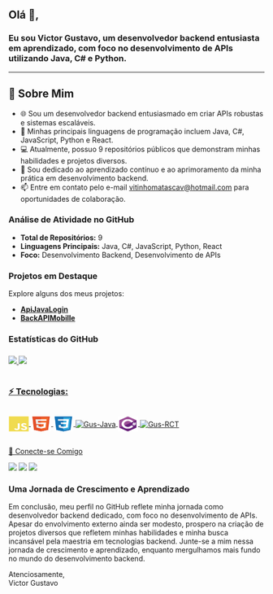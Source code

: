 ## Olá 👋,

### Eu sou Victor Gustavo, um desenvolvedor backend entusiasta em aprendizado, com foco no desenvolvimento de APIs utilizando Java, C# e Python.
-------

## 🧐 Sobre Mim

- 🌐 Sou um desenvolvedor backend entusiasmado em criar APIs robustas e sistemas escaláveis.  
- 🔧 Minhas principais linguagens de programação incluem Java, C#, JavaScript, Python e React.  
- 💻 Atualmente, possuo 9 repositórios públicos que demonstram minhas habilidades e projetos diversos.  
- 🚀 Sou dedicado ao aprendizado contínuo e ao aprimoramento da minha prática em desenvolvimento backend.  
- 📫 Entre em contato pelo e-mail [vitinhomatascav@hotmail.com](mailto:vitinhomatascav@hotmail.com) para oportunidades de colaboração.  

### Análise de Atividade no GitHub

- **Total de Repositórios:** 9  
- **Linguagens Principais:** Java, C#, JavaScript, Python, React
- **Foco:** Desenvolvimento Backend, Desenvolvimento de APIs

### Projetos em Destaque

Explore alguns dos meus projetos:  

- [**ApiJavaLogin**](https://github.com/Victor-Dev0/ApiJavaLogin)  
- [**BackAPIMobille**](https://github.com/Victor-Dev0/BackAPIMobille)

### Estatísticas do GitHub

### 
 <div>
  <a href="https://github.com/guustavo07">
  <img height="180em" src="https://github-readme-stats.vercel.app/api?username=Victor-Dev0&show_icons=true&theme=tokyonight&include_all_commits=true&count_private=true"/>
  <img height="180em" src="https://github-readme-stats.vercel.app/api/top-langs/?username=Victor-Dev0&layout=compact&langs_count=7&theme=tokyonight"/>
</div>
  
<br>

### ⚡ Tecnologias:
  <div style="display: inline_block"><br>
   <img align="center" alt="Gus-Js" height="30" width="40" src="https://raw.githubusercontent.com/devicons/devicon/master/icons/javascript/javascript-plain.svg">
  <img align="center" alt="Gus-HTML" height="30" width="40" src="https://raw.githubusercontent.com/devicons/devicon/master/icons/html5/html5-original.svg">
  <img align="center" alt="Gus-CSS" height="30" width="40" src="https://raw.githubusercontent.com/devicons/devicon/master/icons/css3/css3-original.svg">
  <img align="center" alt="Gus-Java" height="30" width="40" src="https://cdn.jsdelivr.net/gh/devicons/devicon/icons/java/java-original-wordmark.svg">
  <img align="center" alt="Gus-Csharp" height="30" width="40" src="https://raw.githubusercontent.com/devicons/devicon/master/icons/csharp/csharp-original.svg">
  <img align="center" alt="Gus-RCT" height="30" width="40" src="https://cdn.jsdelivr.net/gh/devicons/devicon/icons/react/react-original-wordmark.svg" />     
</div>
  
  ##

<p dir="auto">💬 Conecte-se Comigo<p>
  <div>

  <a href="https://www.instagram.com/vituu4" target="_blank"><img src="https://img.shields.io/badge/-Instagram-%23E4405F?style=for-the-badge&logo=instagram&logoColor=white" target="_blank"></a>
  <a href = "mailto:vitinhomatascav@hotmail.com"><img src="https://img.shields.io/badge/-Gmail-%23333?style=for-the-badge&logo=gmail&logoColor=white" target="_blank"></a>
  <a href="https://www.linkedin.com/in/victor-gustavo-700b8b144" target="_blank"><img src="https://img.shields.io/badge/-LinkedIn-%230077B5?style=for-the-badge&logo=linkedin&logoColor=white" target="_blank"></a>
      
  </div>

### Uma Jornada de Crescimento e Aprendizado

Em conclusão, meu perfil no GitHub reflete minha jornada como desenvolvedor backend dedicado, com foco no desenvolvimento de APIs. Apesar do envolvimento externo ainda ser modesto, prospero na criação de projetos diversos que refletem minhas habilidades e minha busca incansável pela maestria em tecnologias backend. Junte-se a mim nessa jornada de crescimento e aprendizado, enquanto mergulhamos mais fundo no mundo do desenvolvimento backend.  

Atenciosamente,  
Victor Gustavo  
